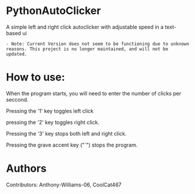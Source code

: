 # PythonAutoClicker
A simple left and right click autoclicker with adjustable speed in a text-based ui
```
- Note: Current Version does not seem to be functioning due to unknown reasons. This project is no longer maintained, and will not be updated.
```

# How to use:

When the program starts, you will need to enter the number of clicks per seccond.

Pressing the '1' key toggles left click

pressing the '2' key toggles right click.

Pressing the '3' key stops both left and right click.

Pressing the grave accent key ("`") stops the program.

# Authors

Contributors: Anthony-Williams-06, CoolCat467



